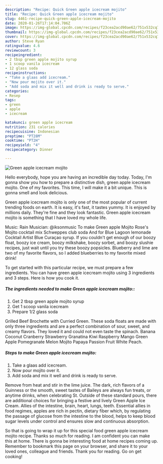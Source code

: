 ```yaml
---
description: "Recipe: Quick Green apple icecream mojito"
title: "Recipe: Quick Green apple icecream mojito"
slug: 4461-recipe-quick-green-apple-icecream-mojito
date: 2020-01-26T17:14:04.706Z
image: https://img-global.cpcdn.com/recipes/f23cea2acd90ae62/751x532cq70/green-apple-icecream-mojito-recipe-main-photo.jpg
thumbnail: https://img-global.cpcdn.com/recipes/f23cea2acd90ae62/751x532cq70/green-apple-icecream-mojito-recipe-main-photo.jpg
cover: https://img-global.cpcdn.com/recipes/f23cea2acd90ae62/751x532cq70/green-apple-icecream-mojito-recipe-main-photo.jpg
author: Steve Ryan
ratingvalue: 4.6
reviewcount: 3
recipeingredient:
- 2 tbsp green apple mojito syrup
- 1 scoop vanila icecream
- 12 glass soda
recipeinstructions:
- "Take a glaas add icecream."
- "Now pour mojito over it."
- "Add soda and mix it well and drink is ready to serve."
categories:
- Resep
tags:
- green
- apple
- icecream

katakunci: green apple icecream
nutrition: 231 calories
recipecuisine: Indonesian
preptime: "PT28M"
cooktime: "PT2H"
recipeyield: "4"
recipecategory: Dinner

---
```



![Green apple icecream mojito](https://img-global.cpcdn.com/recipes/f23cea2acd90ae62/751x532cq70/green-apple-icecream-mojito-recipe-main-photo.jpg)

Hello everybody, hope you are having an incredible day today. Today, I'm gonna show you how to prepare a distinctive dish, green apple icecream mojito. One of my favorites. This time, I will make it a bit unique. This is gonna smell and look delicious.

Green apple icecream mojito is only one of the most popular of current trending foods on earth. It is easy, it's fast, it tastes yummy. It is enjoyed by millions daily. They're fine and they look fantastic. Green apple icecream mojito is something that I have loved my whole life.

Music: Rain Musician: @iksonmusic To make Green apple Mojito Rose&#39;s Mojito cocktail mix Schweppes club soda And for Blue Lagoon lemonade Cocktail Artist Blue Curaçao syrup. If you couldn&#39;t get enough of our boozy float, boozy ice cream, boozy milkshake, boozy sorbet, and boozy slushie recipes, just wait until you try these boozy popsicles. Blueberry and lime are two of my favorite flavors, so I added blueberries to my favorite mixed drink!


To get started with this particular recipe, we must prepare a few ingredients. You can have green apple icecream mojito using 3 ingredients and 3 steps. Here is how you cook it.

##### The ingredients needed to make Green apple icecream mojito::

1. Get 2 tbsp green apple mojito syrup
1. Get 1 scoop vanila icecream
1. Prepare 1/2 glass soda


Grilled Beef Brochette with Curried Green. These soda floats are made with only three ingredients and are a perfect combination of sour, sweet, and creamy flavors. They loved it and could not even taste the spinach. Banana Coconut Cranberry Strawberry Granatina Kiwi Raspberry Mango Green Apple Pomegranate Melon Mojito Papaya Passion Fruit White Peach. 

##### Steps to make Green apple icecream mojito:

1. Take a glaas add icecream.
1. Now pour mojito over it.
1. Add soda and mix it well and drink is ready to serve.


Remove from heat and stir in the lime juice. The dark, rich flavors of a Guinness or the smooth, sweet tastes of Baileys are always fun treats, or anytime drinks, when celebrating St. Outside of these standard pours, there are additional choices for bringing a festive and lively Green Apple Ice Cream. Allies of the intestine, brain, heart, lungs, teeth. Essential allies in food regimes, apples are rich in pectin, dietary fiber which, by regulating the passage of glucose from the intestine to the blood, helps to keep blood sugar levels under control and ensures slow and continuous absorption. 

So that is going to wrap it up for this special food green apple icecream mojito recipe. Thanks so much for reading. I am confident you can make this at home. There is gonna be interesting food at home recipes coming up. Remember to bookmark this page on your browser, and share it to your loved ones, colleague and friends. Thank you for reading. Go on get cooking!
